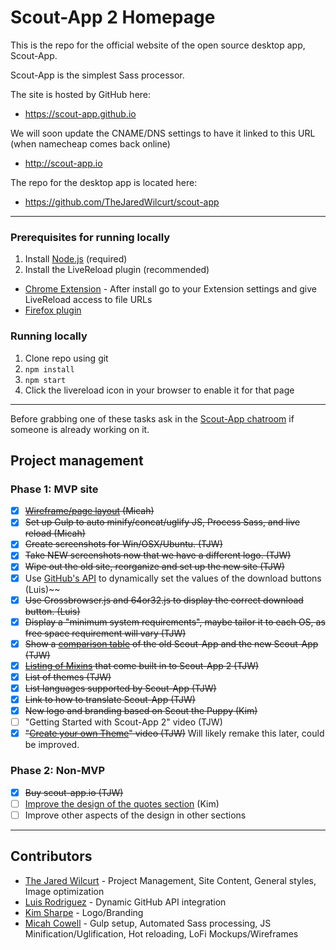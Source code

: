 
# Scout-App 2 Homepage

This is the repo for the official website of the open source desktop app, Scout-App.

Scout-App is the simplest Sass processor.

The site is hosted by GitHub here:

* https://scout-app.github.io

We will soon update the CNAME/DNS settings to have it linked to this URL (when namecheap comes back online)

* http://scout-app.io

The repo for the desktop app is located here:

* https://github.com/TheJaredWilcurt/scout-app


* * *

### Prerequisites for running locally

1. Install [Node.js](http://nodejs.org) (required)
2. Install the LiveReload plugin (recommended)
 * [Chrome Extension](https://chrome.google.com/webstore/detail/livereload/jnihajbhpnppcggbcgedagnkighmdlei?hl=en) - After install go to your Extension settings and give LiveReload access to file URLs
 * [Firefox plugin](https://addons.mozilla.org/en-US/firefox/addon/livereload/)

### Running locally

1. Clone repo using git
2. `npm install`
3. `npm start`
4. Click the livereload icon in your browser to enable it for that page

* * *

Before grabbing one of these tasks ask in the [Scout-App chatroom](https://gitter.im/TheJaredWilcurt/scout-app) if someone is already working on it.

## Project management

### Phase 1: MVP site

* [x] ~~[Wireframe/page layout](http://imgur.com/201EJNd) (Micah)~~
* [x] ~~Set up Gulp to auto minify/concat/uglify JS, Process Sass, and live reload (Micah)~~
* [x] ~~Create screenshots for Win/OSX/Ubuntu. (TJW)~~
* [x] ~~Take NEW screenshots now that we have a different logo. (TJW)~~
* [x] ~~Wipe out the old site, reorganize and set up the new site (TJW)~~
* [x] Use [GitHub's API](https://developer.github.com/v3/repos/releases) to dynamically set the values of the download buttons (Luis)~~
* [x] ~~Use Crossbrowser.js and 64or32.js to display the correct download button. (Luis)~~
* [x] ~~Display a "minimum system requirements", maybe tailor it to each OS, as free space requirement will vary (TJW)~~
* [x] ~~Show a [comparison table](https://github.com/TheJaredWilcurt/scout-app#scout-app-comparison) of the old Scout-App and the new Scout-App (TJW)~~
* [x] ~~[Listing of Mixins](https://github.com/TheJaredWilcurt/scout-app#supportedbuilt-in-mixin-libraries) that come built in to Scout-App 2 (TJW)~~
* [x] ~~List of themes (TJW)~~
* [x] ~~List languages supported by Scout-App (TJW)~~
* [x] ~~Link to how to translate Scout-App (TJW)~~
* [x] ~~New logo and branding based on Scout the Puppy (Kim)~~
* [ ] "Getting Started with Scout-App 2" video (TJW)
* [x] ~~"[Create your own Theme](https://www.youtube.com/watch?v=DtEVIDvBrSI)" video (TJW)~~ Will likely remake this later, could be improved.

### Phase 2: Non-MVP

* [x] ~~Buy scout-app.io (TJW)~~
* [ ] [Improve the design of the quotes section](http://imgur.com/gpEGWaK) (Kim)
* [ ] Improve other aspects of the design in other sections

* * *

## Contributors

* [The Jared Wilcurt](http://github.com/TheJaredWilcurt) - Project Management, Site Content, General styles, Image optimization
* [Luis Rodriguez](https://github.com/LRod-101) - Dynamic GitHub API integration
* [Kim Sharpe](https://github.com/kimmortal1) - Logo/Branding
* [Micah Cowell](https://github.com/getmicah) - Gulp setup, Automated Sass processing, JS Minification/Uglification, Hot reloading, LoFi Mockups/Wireframes
